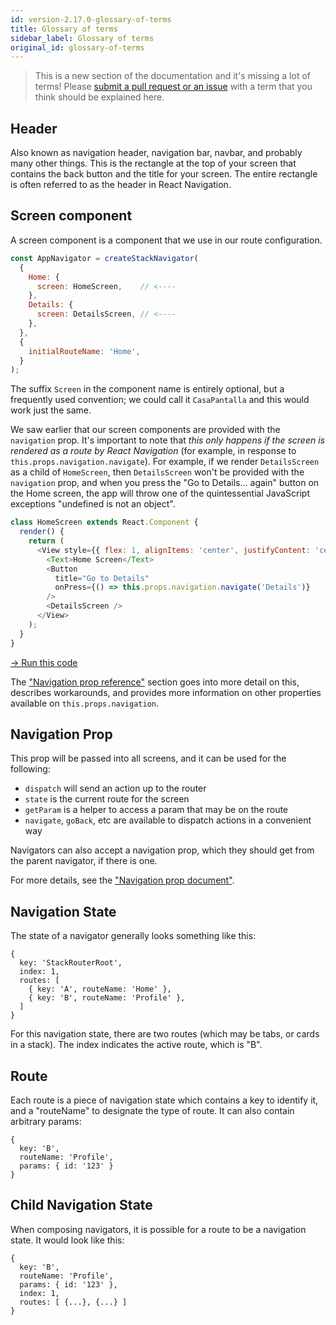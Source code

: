```yaml
---
id: version-2.17.0-glossary-of-terms
title: Glossary of terms
sidebar_label: Glossary of terms
original_id: glossary-of-terms
---
```


> This is a new section of the documentation and it's missing a lot of terms! Please [submit a pull request or an issue](https://github.com/react-navigation/website) with a term that you think should be explained here.

## Header

Also known as navigation header, navigation bar, navbar, and probably many other things. This is the rectangle at the top of your screen that contains the back button and the title for your screen. The entire rectangle is often referred to as the header in React Navigation.

## Screen component

A screen component is a component that we use in our route configuration.

```js
const AppNavigator = createStackNavigator(
  {
    Home: {
      screen: HomeScreen,    // <----
    },
    Details: {
      screen: DetailsScreen, // <----
    },
  },
  {
    initialRouteName: 'Home',
  }
);
```

The suffix `Screen` in the component name is entirely optional, but a frequently used convention; we could call it `CasaPantalla` and this would work just the same. 

We saw earlier that our screen components are provided with the `navigation` prop. It's important to note that *this only happens if the screen is rendered as a route by React Navigation* (for example, in response to `this.props.navigation.navigate`). For example, if we render `DetailsScreen` as a child of `HomeScreen`, then `DetailsScreen` won't be provided with the `navigation` prop, and when you press the "Go to Details... again" button on the Home screen, the app will throw one of the quintessential JavaScript exceptions "undefined is not an object".

```js
class HomeScreen extends React.Component {
  render() {
    return (
      <View style={{ flex: 1, alignItems: 'center', justifyContent: 'center' }}>
        <Text>Home Screen</Text>
        <Button
          title="Go to Details"
          onPress={() => this.props.navigation.navigate('Details')}
        />
        <DetailsScreen />
      </View>
    );
  }
}
```
<a href="https://snack.expo.io/@react-navigation/screen-components" target="blank" class="run-code-button">&rarr; Run this code</a>

The ["Navigation prop reference"](navigation-prop.html) section goes into more detail on this, describes workarounds, and provides more information on other properties available on `this.props.navigation`.

## Navigation Prop

This prop will be passed into all screens, and it can be used for the following:

- `dispatch` will send an action up to the router
- `state` is the current route for the screen
- `getParam` is a helper to access a param that may be on the route
- `navigate`, `goBack`, etc are available to dispatch actions in a convenient way

Navigators can also accept a navigation prop, which they should get from the parent navigator, if there is one.

For more details, see the ["Navigation prop document"](navigation-prop.html).

## Navigation State

The state of a navigator generally looks something like this:

```
{
  key: 'StackRouterRoot',
  index: 1,
  routes: [
    { key: 'A', routeName: 'Home' },
    { key: 'B', routeName: 'Profile' },
  ]
}
```

For this navigation state, there are two routes (which may be tabs, or cards in a stack). The index indicates the active route, which is "B".


## Route

Each route is a piece of navigation state which contains a key to identify it, and a "routeName" to designate the type of route. It can also contain arbitrary params:

```
{
  key: 'B',
  routeName: 'Profile',
  params: { id: '123' }
}
```

## Child Navigation State

When composing navigators, it is possible for a route to be a navigation state. It would look like this:

```
{
  key: 'B',
  routeName: 'Profile',
  params: { id: '123' },
  index: 1,
  routes: [ {...}, {...} ]
}
```
